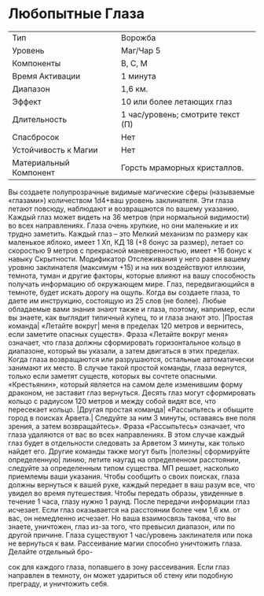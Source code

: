 
# Любопытные Глаза

| | |
|---|---|
|Тип|Ворожба|
|Уровень| Маг/Чар 5|
|Компоненты| В, С, М|
|Время Активации| 1 минута|
|Диапазон| 1,6 км.|
|Эффект| 10 или более летающих глаз|
|Длительность| 1 час/уровень; смотрите текст (П)|
|Спасбросок| Нет|
|Устойчивость к Магии| Нет|
|Материальный Компонент| Горсть мраморных кристаллов.|

Вы создаете полупрозрачные видимые
магические сферы (называемые «глазами») количеством 1d4+ваш уровень
заклинателя. Эти глаза летают повсюду,
наблюдают и возвращаются по вашему
указанию. Каждый глаз может видеть на
36 метров (при нормальной видимости)
во всех направлениях.
Глаза очень хрупкие, но они маленькие и их трудно заметить. Каждый глаз
– это Мелкий механизм по размеру как
маленькое яблоко, имеет 1 Хп, КД 18 (+8
бонус за размер), летает со скоростью 9
метров с прекрасной маневренностью,
имеет +16 бонус к навыку Скрытности.
Модификатор Отслеживания у него равен вашему уровню заклинателя (максимум +15) и на них воздействуют иллюзии, темнота, туман и другие факторы,
которые влияют на вашу способность
получать информацию об окружающем
мире. Глаз, передвигающийся в темноте,
будет искать дорогу на ощупь.
Когда вы создаете глаза, то даете им
инструкцию, состоящую из 25 слов (не
более). Любые обладаемые вами знания
знают также и глаза, поэтому, например,
если вы знаете, как выглядит типичный
купец, то и глаза знают это.
|Простая команда| «Летайте вокруг|
меня в пределах 120 метров и вернитесь,
если заметите опасных существ». Фраза
«Летайте вокруг меня» означает, что глаза должны сформировать горизонтальное
кольцо в диапазоне, который вы указали,
а затем двигаться в этих пределах. Когда
глаза возвращаются или разрушаются,
остальные автоматически занимают их
место. В случае такой простой команды, глаза вернутся, только если заметят
существ, которых вы сочтете опасными.
«Крестьянин», который является на самом деле изменившим форму драконом,
не заставит глаз вернуться. Десять глаз
могут сформировать кольцо с радиусом
120 метров и между собой видят все, что
пересекает кольцо.
|Другая простая команда| «Рассыпьтесь и обыщите город в поисках Арвета.|
Следуйте за ним 3 минуты, оставаясь
вне поля зрения, а затем возвращайтесь».
Фраза «Рассыпьтесь» означает, что глаза
удаляются от вас во всех направлениях.
В этом случае каждый глаз будет в отдельности следовать за Арветом 3 минуты, как только найдет его.
Другие команды также могут быть
|полезны| сформируйте определенную|
линию, летите наугад на определенном
расстоянии, следуйте за определенным
типом существа. МП решает, насколько
приемлемы ваши указания.
Чтобы сообщить о своих поисках,
глаза должны вернуться к вашей руке,
каждый передает в ваш разум все, что
увидел во время путешествия. Чтобы
передать образы, увиденные в течение 1
часа, глазу нужно 1 раунд. После передачи информации глаз исчезает.
Если глаз оказывается на расстоянии
более чем 1,6 км. от вас, он немедленно
исчезает. Но ваша взаимосвязь такова,
что вы знаете, уничтожен, глаз из-за
того, что превысил диапазон, или по
другой причине.
Глаза существуют 1 час/уровень заклинателя или пока не вернуться к
вам. Рассеивание магии способно уничтожить глаза. Делайте отдельный бро-

сок для каждого глаза, попавшего в зону
рассеивания. Если глаз направлен в темноту, он может удариться об стену или
подобную преграду, и уничтожить себя.


